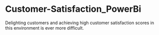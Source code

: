 # Customer-Satisfaction_PowerBi
Delighting customers and achieving high customer satisfaction scores in this environment is ever  more difficult.
